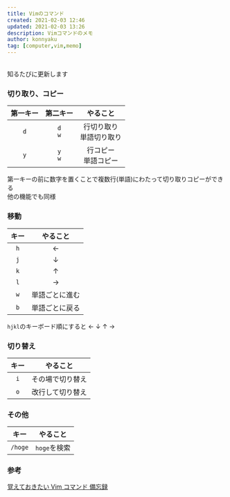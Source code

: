 ```yaml
---
title: Vimのコマンド
created: 2021-02-03 12:46
updated: 2021-02-03 13:26
description: Vimコマンドのメモ
author: konnyaku
tag: [computer,vim,memo]
---
```

<br>
知るたびに更新します

### 切り取り、コピー
|第一キー|第二キー|やること|
|:---:|:---:|:--:
|`d`|`d`<br>`w`|行切り取り<br>単語切り取り|
|`y`|`y`<br>`w`|行コピー<br>単語コピー|

第一キーの前に数字を置くことで複数行(単語)にわたって切り取りコピーができる  
他の機能でも同様

### 移動
|キー|やること|
|:---:|:---:|
|`h`|←|
|`j`|↓|
|`k`|↑|
|`l`|→|
|`w`|単語ごとに進む|
|`b`|単語ごとに戻る|
`hjkl`のキーボード順にすると ← ↓ ↑ →
### 切り替え
|キー|やること|
|:---:|:---:|
|`i`|その場で切り替え|
|`o`|改行して切り替え|

### その他
|キー|やること|
|:---:|:---:|
|`/hoge`|`hoge`を検索|

### 参考
[覚えておきたい Vim コマンド 備忘録](https://qiita.com/colorrabbit/items/755cfbb0e97d48280775)
